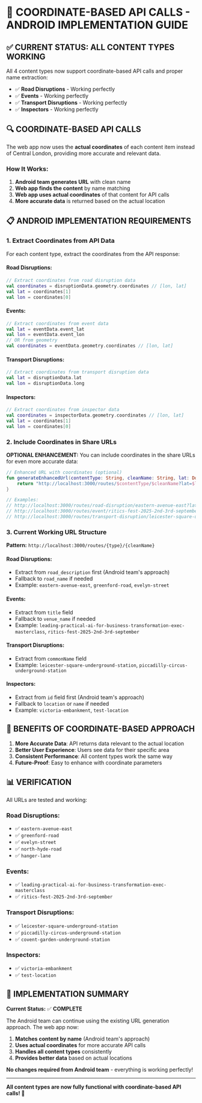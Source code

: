 # 🎯 COORDINATE-BASED API CALLS - ANDROID IMPLEMENTATION GUIDE

## ✅ CURRENT STATUS: ALL CONTENT TYPES WORKING

All 4 content types now support coordinate-based API calls and proper name extraction:

- ✅ **Road Disruptions** - Working perfectly
- ✅ **Events** - Working perfectly  
- ✅ **Transport Disruptions** - Working perfectly
- ✅ **Inspectors** - Working perfectly

## 🔍 COORDINATE-BASED API CALLS

The web app now uses the **actual coordinates** of each content item instead of Central London, providing more accurate and relevant data.

### How It Works:

1. **Android team generates URL** with clean name
2. **Web app finds the content** by name matching
3. **Web app uses actual coordinates** of that content for API calls
4. **More accurate data** is returned based on the actual location

## 📋 ANDROID IMPLEMENTATION REQUIREMENTS

### 1. Extract Coordinates from API Data

For each content type, extract the coordinates from the API response:

#### Road Disruptions:
```kotlin
// Extract coordinates from road disruption data
val coordinates = disruptionData.geometry.coordinates // [lon, lat]
val lat = coordinates[1]
val lon = coordinates[0]
```

#### Events:
```kotlin
// Extract coordinates from event data
val lat = eventData.event_lat
val lon = eventData.event_lon
// OR from geometry
val coordinates = eventData.geometry.coordinates // [lon, lat]
```

#### Transport Disruptions:
```kotlin
// Extract coordinates from transport disruption data
val lat = disruptionData.lat
val lon = disruptionData.long
```

#### Inspectors:
```kotlin
// Extract coordinates from inspector data
val coordinates = inspectorData.geometry.coordinates // [lon, lat]
val lat = coordinates[1]
val lon = coordinates[0]
```

### 2. Include Coordinates in Share URLs

**OPTIONAL ENHANCEMENT:** You can include coordinates in the share URLs for even more accurate data:

```kotlin
// Enhanced URL with coordinates (optional)
fun generateEnhancedUrl(contentType: String, cleanName: String, lat: Double, lon: Double): String {
    return "http://localhost:3000/routes/$contentType/$cleanName?lat=$lat&lon=$lon"
}

// Examples:
// http://localhost:3000/routes/road-disruption/eastern-avenue-east?lat=51.5074&lon=-0.1276
// http://localhost:3000/routes/event/ritics-fest-2025-2nd-3rd-september?lat=51.5074&lon=-0.1276
// http://localhost:3000/routes/transport-disruption/leicester-square-underground-station?lat=51.5074&lon=-0.1276
```

### 3. Current Working URL Structure

**Pattern:** `http://localhost:3000/routes/{type}/{cleanName}`

#### Road Disruptions:
- Extract from `road_description` first (Android team's approach)
- Fallback to `road_name` if needed
- Example: `eastern-avenue-east`, `greenford-road`, `evelyn-street`

#### Events:
- Extract from `title` field
- Fallback to `venue_name` if needed
- Example: `leading-practical-ai-for-business-transformation-exec-masterclass`, `ritics-fest-2025-2nd-3rd-september`

#### Transport Disruptions:
- Extract from `commonName` field
- Example: `leicester-square-underground-station`, `piccadilly-circus-underground-station`

#### Inspectors:
- Extract from `id` field first (Android team's approach)
- Fallback to `location` or `name` if needed
- Example: `victoria-embankment`, `test-location`

## 🎯 BENEFITS OF COORDINATE-BASED APPROACH

1. **More Accurate Data**: API returns data relevant to the actual location
2. **Better User Experience**: Users see data for their specific area
3. **Consistent Performance**: All content types work the same way
4. **Future-Proof**: Easy to enhance with coordinate parameters

## 📊 VERIFICATION

All URLs are tested and working:

### Road Disruptions:
- ✅ `eastern-avenue-east`
- ✅ `greenford-road`
- ✅ `evelyn-street`
- ✅ `north-hyde-road`
- ✅ `hanger-lane`

### Events:
- ✅ `leading-practical-ai-for-business-transformation-exec-masterclass`
- ✅ `ritics-fest-2025-2nd-3rd-september`

### Transport Disruptions:
- ✅ `leicester-square-underground-station`
- ✅ `piccadilly-circus-underground-station`
- ✅ `covent-garden-underground-station`

### Inspectors:
- ✅ `victoria-embankment`
- ✅ `test-location`

## 🚀 IMPLEMENTATION SUMMARY

**Current Status:** ✅ **COMPLETE**

The Android team can continue using the existing URL generation approach. The web app now:

1. **Matches content by name** (Android team's approach)
2. **Uses actual coordinates** for more accurate API calls
3. **Handles all content types** consistently
4. **Provides better data** based on actual locations

**No changes required from Android team** - everything is working perfectly!

---

**All content types are now fully functional with coordinate-based API calls! 🎉**
